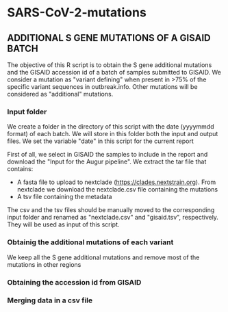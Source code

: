 # SARS-CoV-2-mutations
ADDITIONAL S GENE MUTATIONS OF A GISAID BATCH
---

The objective of this R script is to obtain the S gene additional mutations and the GISAID accession id of a batch of samples submitted to GISAID. 
We consider a mutation as "variant defining" when present in >75% of the specific variant sequences in outbreak.info. Other mutations will be considered as "additional" mutations.

### Input folder

We create a folder in the directory of this script with the date (yyyymmdd format) of each batch. We will store in this folder both the input and output files. We set the variable "date" in this script for the current report

First of all, we select in GISAID the samples to include in the report and download the "Input for the Augur pipeline". We extract the tar file that contains:
- A fasta file to upload to nextclade (https://clades.nextstrain.org). From nextclade we download the nextclade.csv file containing the mutations 
- A tsv file containing the metadata

The csv and the tsv files should be manually moved to the corresponding input folder and renamed as "nextclade.csv" and "gisaid.tsv", respectively. They will be used as input of this script.

### Obtainig the additional mutations of each variant

We keep all the S gene additional mutations and remove most of the mutations in other regions

### Obtaining the accession id from GISAID

### Merging data in a csv file




